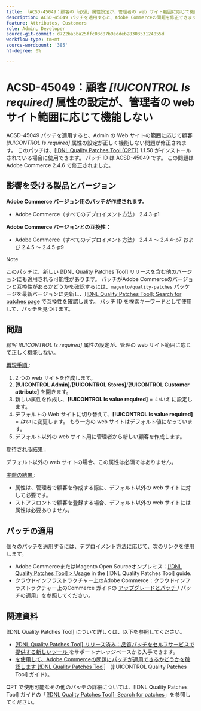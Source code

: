 ```yaml
---
title: 「ACSD-45049：顧客の「必須」属性設定が、管理者の web サイト範囲に応じて機能しない」
description: ACSD-45049 パッチを適用すると、Adobe Commerceの問題を修正できます。この問題では、管理者の Web サイトの範囲に応じて顧客の「[!UICONTROL Is required]」属性が適切に上書きされません。
feature: Attributes, Customers
role: Admin, Developer
source-git-commit: d722ba5ba25ffc03d87b9eddeb2830353124055d
workflow-type: tm+mt
source-wordcount: '385'
ht-degree: 0%

---
```


# ACSD-45049：顧客 *[!UICONTROL Is required]* 属性の設定が、管理者の web サイト範囲に応じて機能しない

ACSD-45049 パッチを適用すると、Admin の Web サイトの範囲に応じて顧客 *[!UICONTROL Is required]* 属性の設定が正しく機能しない問題が修正されます。 このパッチは、[[!DNL Quality Patches Tool (QPT)]](https://experienceleague.adobe.com/docs/commerce-operations/tools/quality-patches-tool/usage.html) 1.1.50 がインストールされている場合に使用できます。 パッチ ID は ACSD-45049 です。 この問題はAdobe Commerce 2.4.6 で修正されました。

## 影響を受ける製品とバージョン

**Adobe Commerce バージョン用のパッチが作成されます。**

* Adobe Commerce（すべてのデプロイメント方法） 2.4.3-p1

**Adobe Commerce バージョンとの互換性：**

* Adobe Commerce（すべてのデプロイメント方法） 2.4.4 ～ 2.4.4-p7 および 2.4.5 ～ 2.4.5-p9

>[!NOTE]
>
>このパッチは、新しい [!DNL Quality Patches Tool] リリースを含む他のバージョンにも適用される可能性があります。 パッチがAdobe Commerceのバージョンと互換性があるかどうかを確認するには、`magento/quality-patches` パッケージを最新バージョンに更新し、[[!DNL Quality Patches Tool]: Search for patches page](https://experienceleague.adobe.com/tools/commerce-quality-patches/index.html) で互換性を確認します。 パッチ ID を検索キーワードとして使用して、パッチを見つけます。

## 問題

顧客 *[!UICONTROL Is required]* 属性の設定が、管理の web サイト範囲に応じて正しく機能しない。

<u> 再現手順 </u>:

1. 2 つの web サイトを作成します。
1. **[!UICONTROL Admin]**/**[!UICONTROL Stores]**/**[!UICONTROL Customer attribute]** を開きます。
1. 新しい属性を作成し、**[!UICONTROL Is value required]** = *いいえ* に設定します。
1. デフォルトの Web サイトに切り替えて、**[!UICONTROL Is value required]** = *はい* に変更します。 もう一方の web サイトはデフォルト値になっています。
1. デフォルト以外の web サイト用に管理者から新しい顧客を作成します。

<u> 期待される結果 </u>:

デフォルト以外の web サイトの場合、この属性は必須ではありません。

<u> 実際の結果 </u>:

* 属性は、管理者で顧客を作成する際に、デフォルト以外の web サイトに対して必要です。
* ストアフロントで顧客を登録する場合、デフォルト以外の web サイトには属性は必要ありません。

## パッチの適用

個々のパッチを適用するには、デプロイメント方法に応じて、次のリンクを使用します。

* Adobe CommerceまたはMagento Open Sourceオンプレミス：[[!DNL Quality Patches Tool] > Usage](https://experienceleague.adobe.com/docs/commerce-operations/tools/quality-patches-tool/usage.html) in the [!DNL Quality Patches Tool] guide.
* クラウドインフラストラクチャー上のAdobe Commerce：クラウドインフラストラクチャー上のCommerce ガイドの [ アップグレードとパッチ ](https://experienceleague.adobe.com/docs/commerce-cloud-service/user-guide/develop/upgrade/apply-patches.html)/ パッチの適用」を参照してください。

## 関連資料

[!DNL Quality Patches Tool] について詳しくは、以下を参照してください。

* [[!DNL Quality Patches Tool]  リリース済み：品質パッチをセルフサービスで提供する新しいツール ](https://experienceleague.adobe.com/en/docs/commerce-knowledge-base/kb/announcements/commerce-announcements/magento-quality-patches-released-new-tool-to-self-serve-quality-patches) をサポートナレッジベースから入手できます。
* [ を使用して、Adobe Commerceの問題にパッチが適用できるかどうかを確認します  [!DNL Quality Patches Tool]](/help/tools/quality-patches-tool/patches-available-in-qpt/check-patch-for-magento-issue-with-magento-quality-patches.md) （[!UICONTROL Quality Patches Tool] ガイド）。


QPT で使用可能なその他のパッチの詳細については、[!DNL Quality Patches Tool] ガイドの「[[!DNL Quality Patches Tool]: Search for patches](https://experienceleague.adobe.com/tools/commerce-quality-patches/index.html)」を参照してください。
